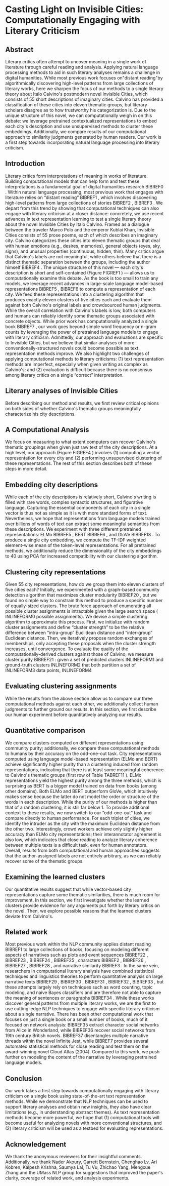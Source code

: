 # Casting Light on Invisible Cities: Computationally Engaging with Literary Criticism

## Abstract
Literary critics often attempt to uncover meaning in a single work of literature through careful reading and analysis. Applying natural language processing methods to aid in such literary analyses remains a challenge in digital humanities. While most previous work focuses on"distant reading"by algorithmically discovering high-level patterns from large collections of literary works, here we sharpen the focus of our methods to a single literary theory about Italo Calvino's postmodern novel Invisible Cities, which consists of 55 short descriptions of imaginary cities. Calvino has provided a classification of these cities into eleven thematic groups, but literary scholars disagree as to how trustworthy his categorization is. Due to the unique structure of this novel, we can computationally weigh in on this debate: we leverage pretrained contextualized representations to embed each city's description and use unsupervised methods to cluster these embeddings. Additionally, we compare results of our computational approach to similarity judgments generated by human readers. Our work is a first step towards incorporating natural language processing into literary criticism.

## Introduction
Literary critics form interpretations of meaning in works of literature. Building computational models that can help form and test these interpretations is a fundamental goal of digital humanities research BIBREF0 . Within natural language processing, most previous work that engages with literature relies on “distant reading” BIBREF1 , which involves discovering high-level patterns from large collections of stories BIBREF2 , BIBREF3 . We depart from this trend by showing that computational techniques can also engage with literary criticism at a closer distance: concretely, we use recent advances in text representation learning to test a single literary theory about the novel Invisible Cities by Italo Calvino.
Framed as a dialogue between the traveler Marco Polo and the emperor Kublai Khan, Invisible Cities consists of 55 prose poems, each of which describes an imaginary city. Calvino categorizes these cities into eleven thematic groups that deal with human emotions (e.g., desires, memories), general objects (eyes, sky, signs), and unusual properties (continuous, hidden, thin). Many critics argue that Calvino's labels are not meaningful, while others believe that there is a distinct thematic separation between the groups, including the author himself BIBREF4 . The unique structure of this novel — each city's description is short and self-contained (Figure FIGREF1 ) — allows us to computationally examine this debate.
As the book is too small to train any models, we leverage recent advances in large-scale language model-based representations BIBREF5 , BIBREF6 to compute a representation of each city. We feed these representations into a clustering algorithm that produces exactly eleven clusters of five cities each and evaluate them against both Calvino's original labels and crowdsourced human judgments. While the overall correlation with Calvino's labels is low, both computers and humans can reliably identify some thematic groups associated with concrete objects.
While prior work has computationally analyzed a single book BIBREF7 , our work goes beyond simple word frequency or n-gram counts by leveraging the power of pretrained language models to engage with literary criticism. Admittedly, our approach and evaluations are specific to Invisible Cities, but we believe that similar analyses of more conventionally-structured novels could become possible as text representation methods improve. We also highlight two challenges of applying computational methods to literary criticisms: (1) text representation methods are imperfect, especially when given writing as complex as Calvino's; and (2) evaluation is difficult because there is no consensus among literary critics on a single “correct” interpretation.

## Literary analyses of Invisible Cities
Before describing our method and results, we first review critical opinions on both sides of whether Calvino's thematic groups meaningfully characterize his city descriptions.

## A Computational Analysis
We focus on measuring to what extent computers can recover Calvino's thematic groupings when given just raw text of the city descriptions. At a high level, our approach (Figure FIGREF4 ) involves (1) computing a vector representation for every city and (2) performing unsupervised clustering of these representations. The rest of this section describes both of these steps in more detail.

## Embedding city descriptions
While each of the city descriptions is relatively short, Calvino's writing is filled with rare words, complex syntactic structures, and figurative language. Capturing the essential components of each city in a single vector is thus not as simple as it is with more standard forms of text. Nevertheless, we hope that representations from language models trained over billions of words of text can extract some meaningful semantics from these descriptions. We experiment with three different pretrained representations: ELMo BIBREF5 , BERT BIBREF6 , and GloVe BIBREF18 . To produce a single city embedding, we compute the TF-IDF weighted element-wise mean of the token-level representations. For all pretrained methods, we additionally reduce the dimensionality of the city embeddings to 40 using PCA for increased compatibility with our clustering algorithm.

## Clustering city representations
Given 55 city representations, how do we group them into eleven clusters of five cities each? Initially, we experimented with a graph-based community detection algorithm that maximizes cluster modularity BIBREF20 , but we found no simple way to constrain this method to produce a specific number of equally-sized clusters. The brute force approach of enumerating all possible cluster assignments is intractable given the large search space ( INLINEFORM0 possible assignments). We devise a simple clustering algorithm to approximate this process. First, we initialize with random cluster assignments and define “cluster strength” to be the relative difference between “intra-group” Euclidean distance and “inter-group” Euclidean distance. Then, we iteratively propose random exchanges of memberships, only accepting these proposals when the cluster strength increases, until convergence. To evaluate the quality of the computationally-derived clusters against those of Calvino, we measure cluster purity BIBREF21 : given a set of predicted clusters INLINEFORM1 and ground-truth clusters INLINEFORM2 that both partition a set of INLINEFORM3 data points, INLINEFORM4 

## Evaluating clustering assignments
While the results from the above section allow us to compare our three computational methods against each other, we additionally collect human judgments to further ground our results. In this section, we first describe our human experiment before quantitatively analyzing our results.

## Quantitative comparison
We compare clusters computed on different representations using community purity; additionally, we compare these computational methods to humans by their accuracy on the odd-one-out task.
City representations computed using language model-based representation (ELMo and BERT) achieve significantly higher purity than a clustering induced from random representations, indicating that there is at least some meaningful coherence to Calvino's thematic groups (first row of Table TABREF11 ). ELMo representations yield the highest purity among the three methods, which is surprising as BERT is a bigger model trained on data from books (among other domains). Both ELMo and BERT outperform GloVe, which intuitively makes sense because the latter do not model the order or structure of the words in each description.
While the purity of our methods is higher than that of a random clustering, it is still far below 1. To provide additional context to these results, we now switch to our “odd-one-out” task and compare directly to human performance. For each triplet of cities, we identify the intruder as the city with the maximum Euclidean distance from the other two. Interestingly, crowd workers achieve only slightly higher accuracy than ELMo city representations; their interannotator agreement is also low, which indicates that close reading to analyze literary coherence between multiple texts is a difficult task, even for human annotators. Overall, results from both computational and human approaches suggests that the author-assigned labels are not entirely arbitrary, as we can reliably recover some of the thematic groups.

## Examining the learned clusters
Our quantitative results suggest that while vector-based city representations capture some thematic similarities, there is much room for improvement. In this section, we first investigate whether the learned clusters provide evidence for any arguments put forth by literary critics on the novel. Then, we explore possible reasons that the learned clusters deviate from Calvino's.

## Related work
Most previous work within the NLP community applies distant reading BIBREF1 to large collections of books, focusing on modeling different aspects of narratives such as plots and event sequences BIBREF22 , BIBREF23 , BIBREF24 , BIBREF25 , characters BIBREF2 , BIBREF26 , BIBREF27 , BIBREF28 , and narrative similarity BIBREF3 . In the same vein, researchers in computational literary analysis have combined statistical techniques and linguistics theories to perform quantitative analysis on large narrative texts BIBREF29 , BIBREF30 , BIBREF31 , BIBREF32 , BIBREF33 , but these attempts largely rely on techniques such as word counting, topic modeling, and naive Bayes classifiers and are therefore not able to capture the meaning of sentences or paragraphs BIBREF34 . While these works discover general patterns from multiple literary works, we are the first to use cutting-edge NLP techniques to engage with specific literary criticism about a single narrative.
There has been other computational work that focuses on just a single book or a small number of books, much of it focused on network analysis: BIBREF35 extract character social networks from Alice in Wonderland, while BIBREF36 recover social networks from 19th century British novels. BIBREF37 disentangles multiple narrative threads within the novel Infinite Jest, while BIBREF7 provides several automated statistical methods for close reading and test them on the award-winning novel Cloud Atlas (2004). Compared to this work, we push further on modeling the content of the narrative by leveraging pretrained language models.

## Conclusion
Our work takes a first step towards computationally engaging with literary criticism on a single book using state-of-the-art text representation methods. While we demonstrate that NLP techniques can be used to support literary analyses and obtain new insights, they also have clear limitations (e.g., in understanding abstract themes). As text representation methods become more powerful, we hope that (1) computational tools will become useful for analyzing novels with more conventional structures, and (2) literary criticism will be used as a testbed for evaluating representations.

## Acknowledgement
We thank the anonymous reviewers for their insightful comments. Additionally, we thank Nader Akoury, Garrett Bernstein, Chenghao Lv, Ari Kobren, Kalpesh Krishna, Saumya Lal, Tu Vu, Zhichao Yang, Mengxue Zhang and the UMass NLP group for suggestions that improved the paper's clarity, coverage of related work, and analysis experiments.


